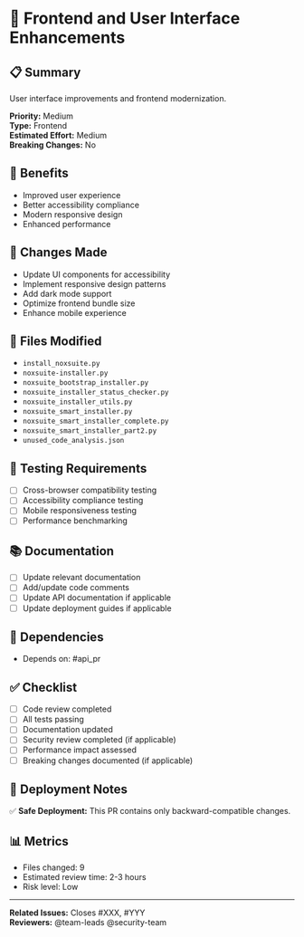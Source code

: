 # 🎨 Frontend and User Interface Enhancements

## 📋 Summary

User interface improvements and frontend modernization.

**Priority:** Medium  
**Type:** Frontend  
**Estimated Effort:** Medium  
**Breaking Changes:** No

## 🎯 Benefits

- Improved user experience
- Better accessibility compliance
- Modern responsive design
- Enhanced performance

## 🔧 Changes Made

- Update UI components for accessibility
- Implement responsive design patterns
- Add dark mode support
- Optimize frontend bundle size
- Enhance mobile experience

## 📁 Files Modified

- `install_noxsuite.py`
- `noxsuite-installer.py`
- `noxsuite_bootstrap_installer.py`
- `noxsuite_installer_status_checker.py`
- `noxsuite_installer_utils.py`
- `noxsuite_smart_installer.py`
- `noxsuite_smart_installer_complete.py`
- `noxsuite_smart_installer_part2.py`
- `unused_code_analysis.json`


## 🧪 Testing Requirements

- [ ] Cross-browser compatibility testing
- [ ] Accessibility compliance testing
- [ ] Mobile responsiveness testing
- [ ] Performance benchmarking

## 📚 Documentation

- [ ] Update relevant documentation
- [ ] Add/update code comments
- [ ] Update API documentation if applicable
- [ ] Update deployment guides if applicable

## 🔗 Dependencies

- Depends on: #api_pr

## ✅ Checklist

- [ ] Code review completed
- [ ] All tests passing
- [ ] Documentation updated
- [ ] Security review completed (if applicable)
- [ ] Performance impact assessed
- [ ] Breaking changes documented (if applicable)

## 🚀 Deployment Notes

✅ **Safe Deployment:** This PR contains only backward-compatible changes.

## 📊 Metrics

- Files changed: 9
- Estimated review time: 2-3 hours
- Risk level: Low

---

**Related Issues:** Closes #XXX, #YYY  
**Reviewers:** @team-leads @security-team
